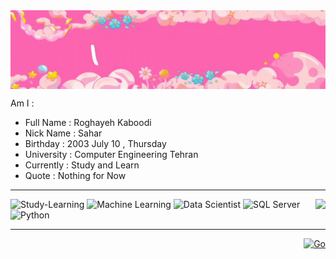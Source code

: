 <img align = "center" src = "https://github.com/Roghi-Kaboodi/Roghi-Kaboodi/blob/main/video_2024-10-10_13-53-02_2.gif" />


Am I :
- Full Name : Roghayeh Kaboodi
- Nick Name : Sahar
- Birthday : 2003 July 10 , Thursday
- University : Computer Engineering Tehran
- Currently : Study and Learn
- Quote : Nothing for Now

---------

<img align = "right" src = "https://github-readme-stats.vercel.app/api?username=Roghi-Kaboodi&show_icons=true&theme=radical" />

<img src="https://img.shields.io/badge/Study-Lerning:-pink" alt="Study-Learning">
<img src="https://img.shields.io/badge/Machine%20learning-pink" alt="Machine Learning">
<img src="https://img.shields.io/badge/Data%20Scientist-pink" alt="Data Scientist">
<img src="https://img.shields.io/badge/SQL%20Server-pink" alt="SQL Server">
<img src="https://img.shields.io/badge/Pyton-pink" alt="Python">

---------

<a href="#top" style="float: right;">
  <img src="https://img.shields.io/badge/Go-top-pink" alt="Go">
</a>



